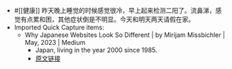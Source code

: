 - #[[健康]] 昨天晚上睡觉的时候感觉很冷，早上起来检测二阳了。流鼻涕，感觉有点累和困，其他症状倒是不明显。今天和明天两天请假在家。
- Imported Quick Capture items:
    - Why Japanese Websites Look So Different | by Mirijam Missbichler | May, 2023 | Medium
        - Japan, living in the year 2000 since 1985. 
        - [原文链接](https://medium.com/@mirijam.missbichler/why-japanese-websites-look-so-different-2c7273e8be1e)
